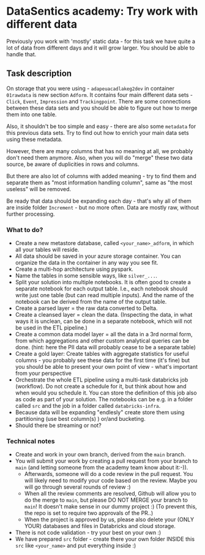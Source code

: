 # DataSentics academy: Try work with different data

Previously you work with 'mostly' static data - for this task we have quite a lot of data from different days and it will grow larger. You should be able to handle that.

## Task description

On storage that you were using - `adapeuacadlakeg2dev` in container `01rawdata` is new section `Adform`. It contains four main different data sets - `Click`, `Event`, `Impression` and `Trackingpoint`. There are some connections between these data sets and you should be able to figure out how to merge them into one table.

Also, it shouldn't be too simple and easy - there are also some `metadata` for this previous data sets. Try to find out how to enrich your main data sets using these metadata.

However, there are many columns that has no meaning at all, we probably don't need them anymore. Also, when you will do "merge" these two data source, be aware of duplicities in rows and columns.

But there are also lot of columns with added meaning - try to find them and separate them as "most information handling column", same as "the most useless" will be removed.

Be ready that data should be expanding each day - that's why all of them are inside folder `Increment` - but no more often. Data are mostly raw, without further processing.

### What to do?

- Create a new metastore database, called `<your_name>_adform`, in which all your tables will reside.
- All data should be saved in your azure storage container. You can organize the data in the container in any way you see fit. 
- Create a multi-hop architecture using pyspark.
- Name the tables in some sensible ways, like `silver_...`.
- Split your solution into multiple notebooks. It is often good to create a separate notebook for each output table. I.e., each notebook should write just one table (but can read multiple inputs). And the name of the notebook can be derived from the name of the output table.
- Create a parsed layer = the raw data converted to Delta.
- Create a cleansed layer = clean the data. (Inspecting the data, in what ways it is unclean, can be done in a separate notebook, which will not be used in the ETL pipeline.)
- Create a common data model layer = all the data in a 3rd normal form, from which aggregations and other custom analytical queries can be done. (hint: here the PII data will probably cease to be a separate table)
- Create a gold layer: Create tables with aggregate statistics for useful columns - you probably see these data for the first time (it's fine) but you should be able to present your own point of view - what's important from your perspective
- Orchestrate the whole ETL pipeline using a multi-task databricks job (workflow). Do not create a schedule for it, but think about how and when would you schedule it. You can store the definition of this job also as code as part of your solution. The notebooks can be e.g. in a folder called `src` and the job in a folder called `databricks-infra`.
- Because data will be expanding "endlesly" create store them using partitioning (use best column(s) ) or/and bucketing.
- Should there be streaming or not?

### Technical notes

- Create and work in your own branch, derived from the `main` branch.
- You will submit your work by creating a pull request from your branch to `main` (and letting someone from the academy team know about it:-)).
  - Afterwards, someone will do a code review in the pull request. You will likely need to modify your code based on the review. Maybe you will go through several rounds of review :)
  - When all the review comments are resolved, Github will allow you to do the merge to `main`, but please DO NOT MERGE your branch to `main`! It doesn't make sense in our dummy project :) (To prevent this, the repo is set to require two approvals of the PR..)
  - When the project is approved by us, please also delete your (ONLY YOUR) databases and files in Databricks and cloud storage.
- There is not code validation - try your best on your own :)
- We have prepared `src` folder - create there your own folder INSIDE this `src` like `<your_name>` and put everything inside :)
